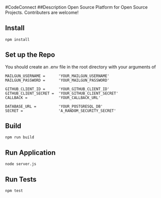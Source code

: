 #CodeConnect
##Description
Open Source Platform for Open Source Projects. Contributers are welcome!

## Install
    npm install

## Set up the Repo
You should create an .env file in the root directory with your arguments of

    MAILGUN_USERNAME =      'YOUR_MAILGUN_USERNAME'
    MAILGUN_PASSWORD =      'YOUR_MAILGUN_PASSWORD'

    GITHUB_CLIENT_ID =      'YOUR_GITHUB_CLIENT_ID'
    GITHUB_CLIENT_SECRET =  'YOUR_GITHUB_CLIENT_SECRET'
    CALLBACK =              'YOUR_CALLBACK_URL'

    DATABASE_URL =          'YOUR_POSTGRESQL_DB'
    SECRET =                'A_RANDOM_SECURITY_SECRET'

## Build
    npm run build

## Run Application
    node server.js

## Run Tests
    npm test
